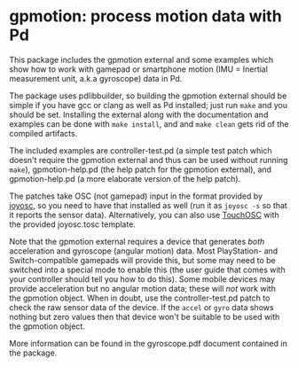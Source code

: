 # gpmotion: process motion data with Pd

This package includes the gpmotion external and some examples which show how to work with gamepad or smartphone motion (IMU = Inertial measurement unit, a.k.a gyroscope) data in Pd.

The package uses pdlibbuilder, so building the gpmotion external should be simple if you have gcc or clang as well as Pd installed; just run `make` and you should be set. Installing the external along with the documentation and examples can be done with `make install`, and and `make clean` gets rid of the compiled artifacts.

The included examples are controller-test.pd (a simple test patch which doesn't require the gpmotion external and thus can be used without running `make`), gpmotion-help.pd (the help patch for the gpmotion external), and gpmotion-help.pd (a more elaborate version of the help patch).

The patches take OSC (not gamepad) input in the format provided by [joyosc](https://github.com/danomatika/joyosc), so you need to have that installed as well (run it as `joyosc -s` so that it reports the sensor data). Alternatively, you can also use [TouchOSC](https://hexler.net/touchosc) with the provided joyosc.tosc template.

Note that the gpmotion external requires a device that generates *both* acceleration and gyroscope (angular motion) data. Most PlayStation- and Switch-compatible gamepads will provide this, but some may need to be switched into a special mode to enable this (the user guide that comes with your controller should tell you how to do this). Some mobile devices may provide acceleration but no angular motion data; these will *not* work with the gpmotion object. When in doubt, use the controller-test.pd patch to check the raw sensor data of the device. If the `accel` or `gyro` data shows nothing but zero values then that device won't be suitable to be used with the gpmotion object.

More information can be found in the gyroscope.pdf document contained in the package.